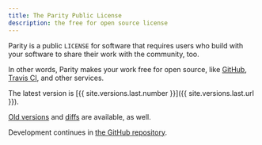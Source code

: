 ```yaml
---
title: The Parity Public License
description: the free for open source license
---
```


Parity is a public `LICENSE` for software that requires users who build with your software to share their work with the community, too.

In other words, Parity makes your work free for open source, like [GitHub](https://github.com), [Travis CI](https://travis-ci.com), and other services.

The latest version is [{{ site.versions.last.number }}]({{ site.versions.last.url }}).

[Old versions](/versions) and [diffs](/diffs) are available, as well.

Development continues in [the GitHub repository](https://github.com/licensezero/parity-public-license).
